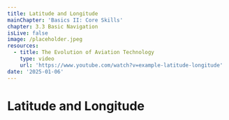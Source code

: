 ```yaml
---
title: Latitude and Longitude
mainChapter: 'Basics II: Core Skills'
chapter: 3.3 Basic Navigation
isLive: false
image: /placeholder.jpeg
resources:
  - title: The Evolution of Aviation Technology
    type: video
    url: 'https://www.youtube.com/watch?v=example-latitude-longitude'
date: '2025-01-06'
---
```


# Latitude and Longitude
